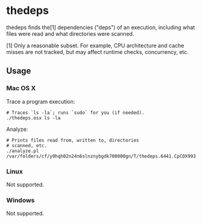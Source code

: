 # thedeps

thedeps finds the[1] dependencies ("deps") of an execution,
including what files were read and what directories were
scanned.

[1] Only a reasonable subset.  For example, CPU architecture
and cache misses are not tracked, but may affect runtime
checks, concurrency, etc.

## Usage

### Mac OS X

Trace a program execution:

    # Traces `ls -la`; runs `sudo` for you (if needed).
    ./thedeps.osx ls -la

Analyze:

    # Prints files read from, written to, directories
    # scanned, etc.
    ./analyze.pl /var/folders/cf/y9hqh02n24n6slnznybgdk700000gn/T/thedeps.6441.CpCOX993

### Linux

Not supported.

### Windows

Not supported.
